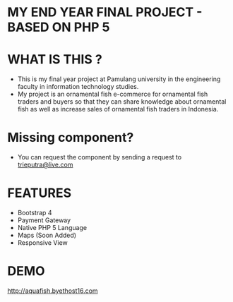 # MY END YEAR FINAL PROJECT - BASED ON PHP 5

# WHAT IS THIS ?
- This is my final year project at Pamulang university in the engineering faculty in information technology studies.
- My project is an ornamental fish e-commerce for ornamental fish traders and buyers so that they can share knowledge about ornamental fish as well as increase sales of ornamental fish traders in Indonesia.

# Missing component?
- You can request the component by sending a request to trieputra@live.com

# FEATURES
- Bootstrap 4
- Payment Gateway
- Native PHP 5 Language
- Maps (Soon Added)
- Responsive View

# DEMO
http://aquafish.byethost16.com
